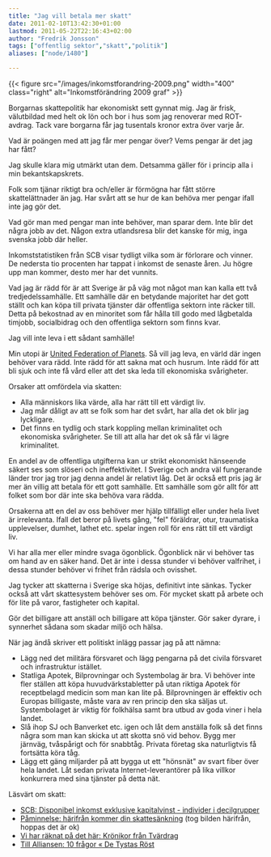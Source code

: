 ```yaml
---
title: "Jag vill betala mer skatt"
date: 2011-02-10T13:42:30+01:00
lastmod: 2011-05-22T22:16:43+02:00
author: "Fredrik Jonsson"
tags: ["offentlig sektor","skatt","politik"]
aliases: ["node/1480"]

---
```


{{< figure src="/images/inkomstforandring-2009.png" width="400" class="right" alt="Inkomstförändring 2009 graf" >}}

Borgarnas skattepolitik har ekonomiskt sett gynnat mig. Jag är frisk, välutbildad med helt ok lön och bor i hus som jag renoverar med ROT-avdrag. Tack vare borgarna får jag tusentals kronor extra över varje år.

Vad är poängen med att jag får mer pengar över? Vems pengar är det jag har fått?

Jag skulle klara mig utmärkt utan dem. Detsamma gäller för i princip alla i min bekantskapskrets.

Folk som tjänar riktigt bra och/eller är förmögna har fått större skattelättnader än jag. Har svårt att se hur de kan behöva mer pengar ifall inte jag gör det.

Vad gör man med pengar man inte behöver, man sparar dem. Inte blir det några jobb av det. Någon extra utlandsresa blir det kanske för mig, inga svenska jobb där heller.

Inkomststatistiken från SCB visar tydligt vilka som är förlorare och vinner. De nedersta tio procenten har tappat i inkomst de senaste åren. Ju högre upp man kommer, desto mer har det vunnits.

Vad jag är rädd för är att Sverige är på väg mot något man kan kalla ett två tredjedelssamhälle. Ett samhälle där en betydande majoritet har det gott ställt och kan köpa till privata tjänster där offentliga sektorn inte räcker till. Detta på bekostnad av en minoritet som får hålla till godo med lågbetalda timjobb, socialbidrag och den offentliga sektorn som finns kvar.

Jag vill inte leva i ett sådant samhälle!

Min utopi är [United Federation of Planets](http://en.wikipedia.org/wiki/United_Federation_of_Planets#Economics). Så vill jag leva, en värld där ingen behöver vara rädd. Inte rädd för att sakna mat och husrum. Inte rädd för att bli sjuk och inte få vård eller att det ska leda till ekonomiska svårigheter.

Orsaker att omfördela via skatten:

* Alla människors lika värde, alla har rätt till ett värdigt liv.
* Jag mår dåligt av att se folk som har det svårt, har alla det ok blir jag lyckligare.
* Det finns en tydlig och stark koppling mellan kriminalitet och ekonomiska svårigheter. Se till att alla har det ok så får vi lägre kriminalitet.

En andel av de offentliga utgifterna kan ur strikt ekonomiskt hänseende säkert ses som slöseri och ineffektivitet. I Sverige och andra väl fungerande länder tror jag tror jag denna andel är relativt låg. Det är också ett pris jag är mer än villig att betala för ett gott samhälle. Ett samhälle som gör allt för att folket som bor där inte ska behöva vara rädda.

Orsakerna att en del av oss behöver mer hjälp tillfälligt eller under hela livet är irrelevanta. Ifall det beror på livets gång, "fel" föräldrar, otur, traumatiska upplevelser, dumhet, lathet etc. spelar ingen roll för ens rätt till ett värdigt liv.

Vi har alla mer eller mindre svaga ögonblick. Ögonblick när vi behöver tas om hand av en säker hand. Det är inte i dessa stunder vi behöver valfrihet, i dessa stunder behöver vi frihet från rädsla och ovisshet.

Jag tycker att skatterna i Sverige ska höjas, definitivt inte sänkas. Tycker också att vårt skattesystem behöver ses om. För mycket skatt på arbete och för lite på varor, fastigheter och kapital.

Gör det billigare att anställ och billigare att köpa tjänster. Gör saker dyrare, i synnerhet sådana som skadar miljö och hälsa.

När jag ändå skriver ett politiskt inlägg passar jag på att nämna:

* Lägg ned det militära försvaret och lägg pengarna på det civila försvaret och infrastruktur istället.
* Statliga Apotek, Bilprovningar och Systembolag är bra. Vi behöver inte fler ställen att köpa huvudvärkstabletter på utan riktiga Apotek för receptbelagd medicin som man kan lite på. Bilprovningen är effektiv och Europas billigaste, måste vara av ren princip den ska säljas ut. Systembolaget är viktig för folkhälsa samt bra utbud av goda viner i hela landet.
* Slå ihop SJ och Banverket etc. igen och låt dem anställa folk så det finns några som man kan skicka ut att skotta snö vid behov. Bygg mer järnväg, tvåspårigt och för snabbtåg. Privata företag ska naturligtvis få fortsätta köra tåg.
* Lägg ett gäng miljarder på att bygga ut ett "hönsnät" av svart fiber över hela landet. Låt sedan privata Internet-leverantörer på lika villkor konkurrera med sina tjänster på detta nät.

Läsvärt om skatt:

* [SCB: Disponibel inkomst exklusive kapitalvinst - individer i decilgrupper](http://www.scb.se/Pages/TableAndChart____163546.aspx)
* [Påminnelse: härifrån kommer din skattesänkning](http://storstad.wordpress.com/2011/01/11/paminnelse-harifran-kommer-din-skattesankning/) (tog bilden härifrån, hoppas det är ok)
* [Vi har räknat på det här: Krönikor från Tvärdrag](http://www.viharraknatpadethar.se/2011/01/kronikor-fran-tvardrag.html)
* [Till Alliansen: 10 frågor « De Tystas Röst](http://detysta.wordpress.com/2011/01/11/till-alliansen-10-fragor/)


